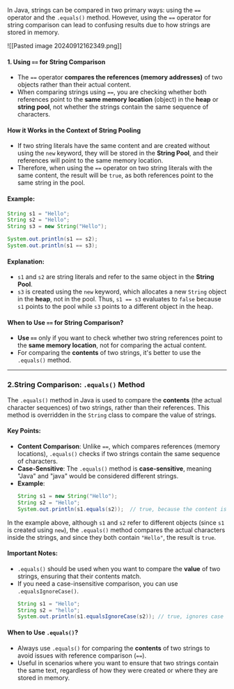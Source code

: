 
In Java, strings can be compared in two primary ways: using the `==` operator and the `.equals()` method. However, using the `==` operator for string comparison can lead to confusing results due to how strings are stored in memory.

![[Pasted image 20240912162349.png]]

#### **1. Using `==` for String Comparison**
   - The `==` operator **compares the references (memory addresses)** of two objects rather than their actual content.
   - When comparing strings using `==`, you are checking whether both references point to the **same memory location** (object) in the **heap** or **string pool**, not whether the strings contain the same sequence of characters.

#### **How it Works in the Context of String Pooling**
   - If two string literals have the same content and are created without using the `new` keyword, they will be stored in the **String Pool**, and their references will point to the same memory location.
   - Therefore, when using the `==` operator on two string literals with the same content, the result will be `true`, as both references point to the same string in the pool.

#### **Example:**
```java
String s1 = "Hello";
String s2 = "Hello";
String s3 = new String("Hello");

System.out.println(s1 == s2); 
System.out.println(s1 == s3); 
```

#### **Explanation:**
   - `s1` and `s2` are string literals and refer to the same object in the **String Pool**.
   - `s3` is created using the `new` keyword, which allocates a new `String` object in the **heap**, not in the pool. Thus, `s1 == s3` evaluates to `false` because `s1` points to the pool while `s3` points to a different object in the heap.

#### **When to Use `==` for String Comparison?**
   - **Use `==`** only if you want to check whether two string references point to the **same memory location**, not for comparing the actual content.
   - For comparing the **contents** of two strings, it's better to use the `.equals()` method.

---
### **2.String Comparison: `.equals()` Method** 

The `.equals()` method in Java is used to compare the **contents** (the actual character sequences) of two strings, rather than their references. This method is overridden in the `String` class to compare the value of strings.
#### **Key Points:**
- **Content Comparison**: Unlike `==`, which compares references (memory locations), `.equals()` checks if two strings contain the same sequence of characters.
- **Case-Sensitive**: The `.equals()` method is **case-sensitive**, meaning "Java" and "java" would be considered different strings.
- **Example**:
  ```java
  String s1 = new String("Hello");
  String s2 = "Hello";
  System.out.println(s1.equals(s2));  // true, because the content is the same
  ```

In the example above, although `s1` and `s2` refer to different objects (since `s1` is created using `new`), the `.equals()` method compares the actual characters inside the strings, and since they both contain `"Hello"`, the result is `true`.

#### **Important Notes:**
- `.equals()` should be used when you want to compare the **value** of two strings, ensuring that their contents match.
- If you need a case-insensitive comparison, you can use `.equalsIgnoreCase()`.
  ```java
  String s1 = "Hello";
  String s2 = "hello";
  System.out.println(s1.equalsIgnoreCase(s2)); // true, ignores case
  ```

#### **When to Use `.equals()`?**
- Always use `.equals()` for comparing the **contents** of two strings to avoid issues with reference comparison (`==`).
- Useful in scenarios where you want to ensure that two strings contain the same text, regardless of how they were created or where they are stored in memory.

